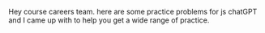 Hey course careers team. here are some practice problems for js chatGPT and I came up with to help you get a wide range of practice.
